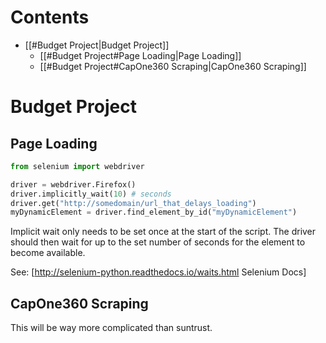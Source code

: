 # Contents
  - [[#Budget Project|Budget Project]]
    - [[#Budget Project#Page Loading|Page Loading]]
    - [[#Budget Project#CapOne360 Scraping|CapOne360 Scraping]]

# Budget Project

## Page Loading

```python
from selenium import webdriver

driver = webdriver.Firefox()
driver.implicitly_wait(10) # seconds
driver.get("http://somedomain/url_that_delays_loading")
myDynamicElement = driver.find_element_by_id("myDynamicElement")
```

Implicit wait only needs to be set once at the start of the script. The driver
should then wait for up to the set number of seconds for the element to become available.

See: [http://selenium-python.readthedocs.io/waits.html Selenium Docs]

## CapOne360 Scraping
This will be way more complicated than suntrust.
